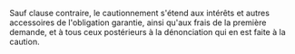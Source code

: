 Sauf clause contraire, le cautionnement s'étend aux intérêts et autres accessoires de l'obligation garantie, ainsi qu'aux frais de la première demande, et à tous ceux postérieurs à la dénonciation qui en est faite à la caution.

